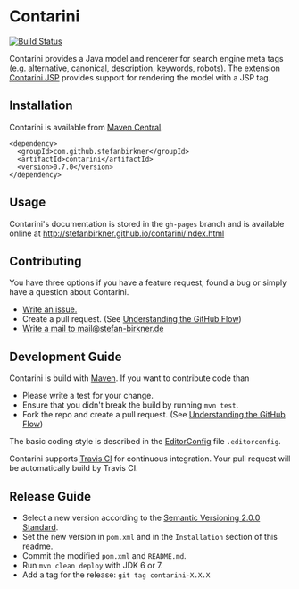# Contarini 

[![Build Status](https://travis-ci.org/stefanbirkner/contarini.svg?branch=master)](https://travis-ci.org/stefanbirkner/contarini)

Contarini provides a Java model and renderer for search engine meta tags
(e.g. alternative, canonical, description, keywords, robots). The
extension [Contarini JSP](https://github.com/stefanbirkner/contarini-jsp)
provides support for rendering the model with a JSP tag.


## Installation

Contarini is available from [Maven Central](http://search.maven.org/).

    <dependency>
      <groupId>com.github.stefanbirkner</groupId>
      <artifactId>contarini</artifactId>
      <version>0.7.0</version>
    </dependency>


## Usage

Contarini's documentation is stored in the `gh-pages` branch and is
available online at
http://stefanbirkner.github.io/contarini/index.html


## Contributing

You have three options if you have a feature request, found a bug or
simply have a question about Contarini.

* [Write an issue.](https://github.com/stefanbirkner/contarini/issues/new)
* Create a pull request. (See [Understanding the GitHub Flow](https://guides.github.com/introduction/flow/index.html))
* [Write a mail to mail@stefan-birkner.de](mailto:mail@stefan-birkner.de)


## Development Guide

Contarini is build with [Maven](http://maven.apache.org/). If you want
to contribute code than

* Please write a test for your change.
* Ensure that you didn't break the build by running `mvn test`.
* Fork the repo and create a pull request. (See [Understanding the GitHub Flow](https://guides.github.com/introduction/flow/index.html))

The basic coding style is described in the
[EditorConfig](http://editorconfig.org/) file `.editorconfig`.

Contarini supports [Travis CI](https://travis-ci.org/) for continuous
integration. Your pull request will be automatically build by Travis
CI.


## Release Guide

* Select a new version according to the
  [Semantic Versioning 2.0.0 Standard](http://semver.org/).
* Set the new version in `pom.xml` and in the `Installation` section of
  this readme.
* Commit the modified `pom.xml` and `README.md`.
* Run `mvn clean deploy` with JDK 6 or 7.
* Add a tag for the release: `git tag contarini-X.X.X`
